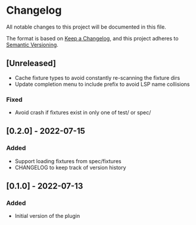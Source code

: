 # Changelog

All notable changes to this project will be documented in this file.

The format is based on [Keep a Changelog](https://keepachangelog.com/en/1.0.0/), and this project
adheres to [Semantic Versioning](https://semver.org/spec/v2.0.0.html).

## [Unreleased]

- Cache fixture types to avoid constantly re-scanning the fixture dirs
- Update completion menu to include prefix to avoid LSP name collisions

### Fixed

- Avoid crash if fixtures exist in only one of test/ or spec/

## [0.2.0] - 2022-07-15

### Added

- Support loading fixtures from spec/fixtures
- CHANGELOG to keep track of version history

## [0.1.0] - 2022-07-13

### Added

- Initial version of the plugin
